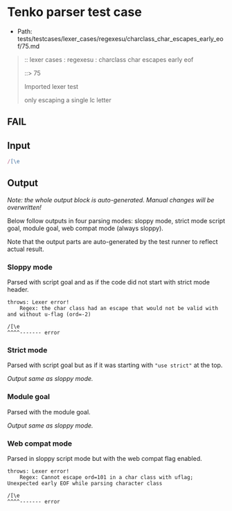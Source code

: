 # Tenko parser test case

- Path: tests/testcases/lexer_cases/regexesu/charclass_char_escapes_early_eof/75.md

> :: lexer cases : regexesu : charclass char escapes early eof
>
> ::> 75
>
> Imported lexer test
>
> only escaping a single lc letter

## FAIL

## Input

`````js
/[\e
`````

## Output

_Note: the whole output block is auto-generated. Manual changes will be overwritten!_

Below follow outputs in four parsing modes: sloppy mode, strict mode script goal, module goal, web compat mode (always sloppy).

Note that the output parts are auto-generated by the test runner to reflect actual result.

### Sloppy mode

Parsed with script goal and as if the code did not start with strict mode header.

`````
throws: Lexer error!
    Regex: the char class had an escape that would not be valid with and without u-flag (ord=-2)

/[\e
^^^^------- error
`````

### Strict mode

Parsed with script goal but as if it was starting with `"use strict"` at the top.

_Output same as sloppy mode._

### Module goal

Parsed with the module goal.

_Output same as sloppy mode._

### Web compat mode

Parsed in sloppy script mode but with the web compat flag enabled.

`````
throws: Lexer error!
    Regex: Cannot escape ord=101 in a char class with uflag; Unexpected early EOF while parsing character class

/[\e
^^^^------- error
`````

